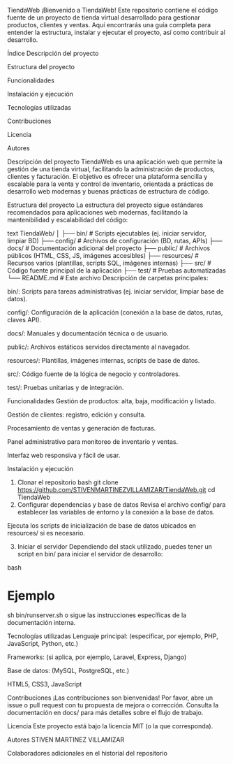 TiendaWeb
¡Bienvenido a TiendaWeb! Este repositorio contiene el código fuente de un proyecto de tienda virtual desarrollado para gestionar productos, clientes y ventas. Aquí encontrarás una guía completa para entender la estructura, instalar y ejecutar el proyecto, así como contribuir al desarrollo.

Índice
Descripción del proyecto

Estructura del proyecto

Funcionalidades

Instalación y ejecución

Tecnologías utilizadas

Contribuciones

Licencia

Autores

Descripción del proyecto
TiendaWeb es una aplicación web que permite la gestión de una tienda virtual, facilitando la administración de productos, clientes y facturación. El objetivo es ofrecer una plataforma sencilla y escalable para la venta y control de inventario, orientada a prácticas de desarrollo web modernas y buenas prácticas de estructura de código.

Estructura del proyecto
La estructura del proyecto sigue estándares recomendados para aplicaciones web modernas, facilitando la mantenibilidad y escalabilidad del código:

text
TiendaWeb/
│
├── bin/         # Scripts ejecutables (ej. iniciar servidor, limpiar BD)
├── config/      # Archivos de configuración (BD, rutas, APIs)
├── docs/        # Documentación adicional del proyecto
├── public/      # Archivos públicos (HTML, CSS, JS, imágenes accesibles)
├── resources/   # Recursos varios (plantillas, scripts SQL, imágenes internas)
├── src/         # Código fuente principal de la aplicación
├── test/        # Pruebas automatizadas
└── README.md    # Este archivo
Descripción de carpetas principales:

bin/: Scripts para tareas administrativas (ej. iniciar servidor, limpiar base de datos).

config/: Configuración de la aplicación (conexión a la base de datos, rutas, claves API).

docs/: Manuales y documentación técnica o de usuario.

public/: Archivos estáticos servidos directamente al navegador.

resources/: Plantillas, imágenes internas, scripts de base de datos.

src/: Código fuente de la lógica de negocio y controladores.

test/: Pruebas unitarias y de integración.

Funcionalidades
Gestión de productos: alta, baja, modificación y listado.

Gestión de clientes: registro, edición y consulta.

Procesamiento de ventas y generación de facturas.

Panel administrativo para monitoreo de inventario y ventas.

Interfaz web responsiva y fácil de usar.

Instalación y ejecución
1. Clonar el repositorio
bash
git clone https://github.com/STIVENMARTINEZVILLAMIZAR/TiendaWeb.git
cd TiendaWeb
2. Configurar dependencias y base de datos
Revisa el archivo config/ para establecer las variables de entorno y la conexión a la base de datos.

Ejecuta los scripts de inicialización de base de datos ubicados en resources/ si es necesario.

3. Iniciar el servidor
Dependiendo del stack utilizado, puedes tener un script en bin/ para iniciar el servidor de desarrollo:

bash
# Ejemplo
sh bin/runserver.sh
o sigue las instrucciones específicas de la documentación interna.

Tecnologías utilizadas
Lenguaje principal: (especificar, por ejemplo, PHP, JavaScript, Python, etc.)

Frameworks: (si aplica, por ejemplo, Laravel, Express, Django)

Base de datos: (MySQL, PostgreSQL, etc.)

HTML5, CSS3, JavaScript

Contribuciones
¡Las contribuciones son bienvenidas! Por favor, abre un issue o pull request con tu propuesta de mejora o corrección. Consulta la documentación en docs/ para más detalles sobre el flujo de trabajo.

Licencia
Este proyecto está bajo la licencia MIT (o la que corresponda).

Autores
STIVEN MARTINEZ VILLAMIZAR

Colaboradores adicionales en el historial del repositorio

